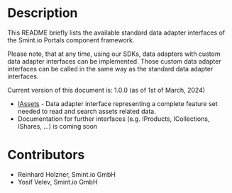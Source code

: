 Description
===========
This README briefly lists the available standard data adapter interfaces of the Smint.io Portals component framework.

Please note, that at any time, using our SDKs, data adapters with custom data adapter interfaces can be implemented. Those custom data adapter interfaces can be called in the same way as the standard data adapter interfaces.

Current version of this document is: 1.0.0 (as of 1st of March, 2024)

- [IAssets](IAssets.md) - Data adapter interface representing a complete feature set needed to read and search assets related data.
- Documentation for further interfaces (e.g. IProducts, ICollections, IShares, ...) is coming soon

Contributors
============

- Reinhard Holzner, Smint.io GmbH
- Yosif Velev, Smint.io GmbH